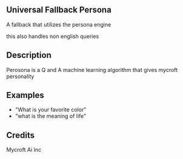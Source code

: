 ## Universal Fallback Persona
A fallback that utilizes the persona engine

this also handles non english queries

## Description
Perosona is a Q and A machine learning algorithm that gives mycroft personality

## Examples
 * "What is your favorite color"
 * "what is the meaning of life"

## Credits
Mycroft Ai Inc

